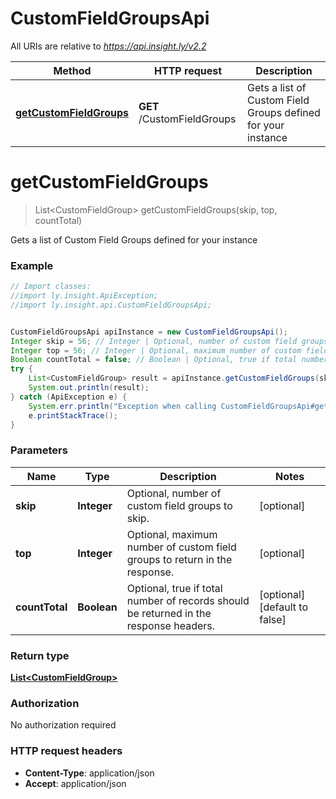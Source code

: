 # CustomFieldGroupsApi

All URIs are relative to *https://api.insight.ly/v2.2*

Method | HTTP request | Description
------------- | ------------- | -------------
[**getCustomFieldGroups**](CustomFieldGroupsApi.md#getCustomFieldGroups) | **GET** /CustomFieldGroups | Gets a list of Custom Field Groups defined for your instance


<a name="getCustomFieldGroups"></a>
# **getCustomFieldGroups**
> List&lt;CustomFieldGroup&gt; getCustomFieldGroups(skip, top, countTotal)

Gets a list of Custom Field Groups defined for your instance

### Example
```java
// Import classes:
//import ly.insight.ApiException;
//import ly.insight.api.CustomFieldGroupsApi;


CustomFieldGroupsApi apiInstance = new CustomFieldGroupsApi();
Integer skip = 56; // Integer | Optional, number of custom field groups to skip.
Integer top = 56; // Integer | Optional, maximum number of custom field groups to return in the response.
Boolean countTotal = false; // Boolean | Optional, true if total number of records should be returned in the response headers.
try {
    List<CustomFieldGroup> result = apiInstance.getCustomFieldGroups(skip, top, countTotal);
    System.out.println(result);
} catch (ApiException e) {
    System.err.println("Exception when calling CustomFieldGroupsApi#getCustomFieldGroups");
    e.printStackTrace();
}
```

### Parameters

Name | Type | Description  | Notes
------------- | ------------- | ------------- | -------------
 **skip** | **Integer**| Optional, number of custom field groups to skip. | [optional]
 **top** | **Integer**| Optional, maximum number of custom field groups to return in the response. | [optional]
 **countTotal** | **Boolean**| Optional, true if total number of records should be returned in the response headers. | [optional] [default to false]

### Return type

[**List&lt;CustomFieldGroup&gt;**](CustomFieldGroup.md)

### Authorization

No authorization required

### HTTP request headers

 - **Content-Type**: application/json
 - **Accept**: application/json

